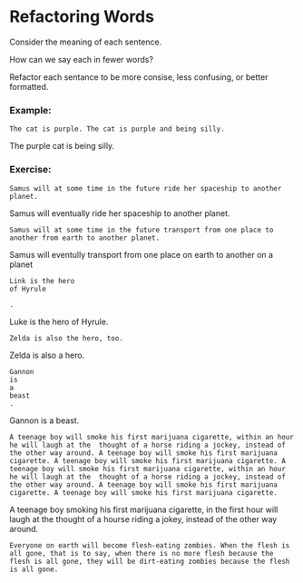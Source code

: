 # Refactoring Words

Consider the meaning of each sentence. 

How can we say each in fewer words? 

Refactor each sentance to be more consise, less confusing, or better formatted.

### Example:

```
The cat is purple. The cat is purple and being silly.
```

The purple cat is being silly.

### Exercise:

```
Samus will at some time in the future ride her spaceship to another planet.
```
Samus will eventually ride her spaceship to another planet.
```
Samus will at some time in the future transport from one place to another from earth to another planet.
```
Samus will eventully transport from one place on earth to another on a planet
```
Link is the hero
of Hyrule

.
```
Luke is the hero of Hyrule.
```
Zelda is also the hero, too.
```
Zelda is also a hero.
```
Gannon 
is
a
beast
.
```
Gannon is a beast.
```
A teenage boy will smoke his first marijuana cigarette, within an hour he will laugh at the  thought of a horse riding a jockey, instead of the other way around. A teenage boy will smoke his first marijuana cigarette. A teenage boy will smoke his first marijuana cigarette. A teenage boy will smoke his first marijuana cigarette, within an hour he will laugh at the  thought of a horse riding a jockey, instead of the other way around. A teenage boy will smoke his first marijuana cigarette. A teenage boy will smoke his first marijuana cigarette.
```
A teenage boy smoking his first marijuana cigarette, in the first hour will laugh at the thought of a hourse riding a jokey, instead of the other way around.
```
Everyone on earth will become flesh-eating zombies. When the flesh is all gone, that is to say, when there is no more flesh because the flesh is all gone, they will be dirt-eating zombies because the flesh is all gone.
```

